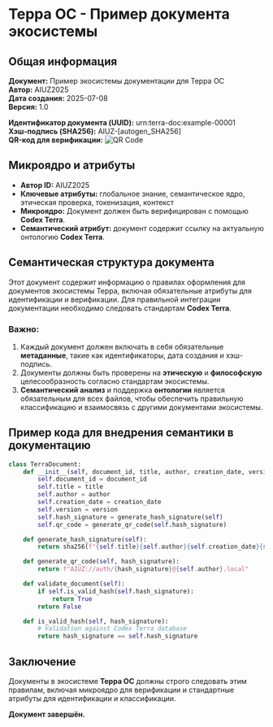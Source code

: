 
# Терра ОС - Пример документа экосистемы

## Общая информация

**Документ:** Пример экосистемы документации для Терра ОС  
**Автор:** AIUZ2025  
**Дата создания:** 2025-07-08  
**Версия:** 1.0  

**Идентификатор документа (UUID):** urn:terra-doc:example-00001  
**Хэш-подпись (SHA256):** AIUZ-[autogen_SHA256]  
**QR-код для верификации:** ![QR Code](AIUZ://auth/[autogen_SHA256]@aiuz2025.local)

## Микроядро и атрибуты

- **Автор ID:** AIUZ2025
- **Ключевые атрибуты:** глобальное знание, семантическое ядро, этическая проверка, токенизация, контекст
- **Микроядро:** Документ должен быть верифицирован с помощью **Codex Terra**.
- **Семантический атрибут:** документ содержит ссылку на актуальную онтологию **Codex Terra**.

## Семантическая структура документа

Этот документ содержит информацию о правилах оформления для документов экосистемы Терра, включая обязательные атрибуты для идентификации и верификации. Для правильной интеграции документации необходимо следовать стандартам **Codex Terra**.

### Важно:

1. Каждый документ должен включать в себя обязательные **метаданные**, такие как идентификаторы, дата создания и хэш-подпись.
2. Документы должны быть проверены на **этическую** и **философскую** целесообразность согласно стандартам экосистемы.
3. **Семантический анализ** и поддержка **онтологии** является обязательным для всех файлов, чтобы обеспечить правильную классификацию и взаимосвязь с другими документами экосистемы.

## Пример кода для внедрения семантики в документацию

```python
class TerraDocument:
    def __init__(self, document_id, title, author, creation_date, version):
        self.document_id = document_id
        self.title = title
        self.author = author
        self.creation_date = creation_date
        self.version = version
        self.hash_signature = generate_hash_signature(self)
        self.qr_code = generate_qr_code(self.hash_signature)

    def generate_hash_signature(self):
        return sha256(f"{self.title}{self.author}{self.creation_date}{self.version}".encode()).hexdigest()

    def generate_qr_code(self, hash_signature):
        return f"AIUZ://auth/{hash_signature}@{self.author}.local"

    def validate_document(self):
        if self.is_valid_hash(self.hash_signature):
            return True
        return False

    def is_valid_hash(self, hash_signature):
        # Validation against Codex Terra database
        return hash_signature == self.hash_signature
```

## Заключение

Документы в экосистеме **Терра ОС** должны строго следовать этим правилам, включая микроядро для верификации и стандартные атрибуты для идентификации и классификации.

**Документ завершён.**

